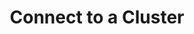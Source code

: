 ---
title: Connect to a Cluster
description: Learn how to connect to a Pachyderm cluster. 
author:
tags:
categories:
series: 
seriesPart: 
date:
weight: 
---